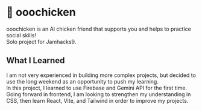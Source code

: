 # 🐓 ooochicken  
ooochicken is an AI chicken friend that supports you and helps to practice social skills!  
Solo project for Jamhacks9.  

## What I Learned  
I am not very experienced in building more complex projects, but decided to use the long weekend as an opportunity to push my learning.  
In this project, I learned to use Firebase and Gemini API for the first time.  
Going forward in frontend, I am looking to strengthen my understanding in CSS, then learn React, Vite, and Tailwind in order to improve my projects.  